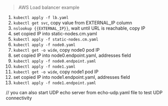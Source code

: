 > AWS Load balancer example

1) `kubectl apply -f lb.yaml`
2) `kubectl get svc`, copy value from EXTERNAL_IP column
3) `nslookup {{EXTERNAL_IP}}`, wait until URL is reachable, copy IP
4) set copied IP into static-nodes.cm.yaml
5) `kubectl apply -f static-nodes.cm.yaml`
6) `kubectl apply -f node0.yaml`
7) `kubectl get -o wide`, copy node0 pod IP
8) set copied IP into node0.endpoint.yaml, addresses field
9) `kubectl apply -f node0.endpoint.yaml`
10) `kubectl apply -f node1.yaml`
11) `kubectl get -o wide`, copy node1 pod IP
12) set copied IP into node1.endpoint.yaml, addresses field
13) `kubectl apply -f node1.endpoint.yaml`

// you can also start UDP echo server from echo-udp.yaml file to test UDP connectivity
